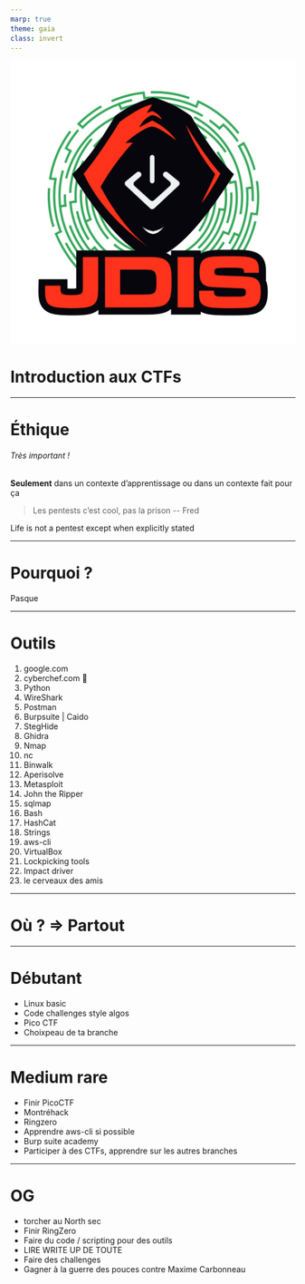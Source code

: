 ```yaml
---
marp: true
theme: gaia
class: invert
---
```

<!-- footer: Frédéric Bilodeau -->
<!-- ![bg left contain](../Images/hack1.jpeg)
![bg contain](../Images/hack2.jpeg) -->

![bg right:25% 100%](../Images/logo_jdis.png)
# Introduction aux CTFs






---
<!-- paginate: true -->
<!-- header: Introduction -->
<!-- footer: "" -->
# Éthique
###### Très important !

__Seulement__ dans un contexte d’apprentissage ou dans un contexte fait pour ça 

> Les pentests c’est cool, pas la prison -- Fred


Life is not a pentest except when explicitly stated

---

# Pourquoi ?

Pasque

---
<style scoped>
{ columns: 3}
</style>
# Outils

1) google.com      
2) cyberchef.com :watermelon:
3) Python
4) WireShark
5) Postman
6) Burpsuite | Caido
7) StegHide
8) Ghidra
9) Nmap
10) nc
11) Binwalk
12) Aperisolve
13) Metasploit
14) John the Ripper
15) sqlmap
16) Bash
17) HashCat
18) Strings
19) aws-cli
20) VirtualBox
21) Lockpicking tools
22) Impact driver
23) le cerveaux des amis 

---
# Où ? => Partout


---
# Débutant 

- Linux basic
- Code challenges style algos
- Pico CTF
- Choixpeau de ta branche

---
# Medium rare
- Finir PicoCTF
- Montréhack
- Ringzero
- Apprendre aws-cli si possible
- Burp suite academy
- Participer à des CTFs, apprendre sur les autres branches

---
# OG
 - torcher au North sec
 - Finir RingZero
 - Faire du code / scripting pour des outils
 - LIRE WRITE UP DE TOUTE
 - Faire des challenges 
 - Gagner à la guerre des pouces contre Maxime Carbonneau